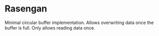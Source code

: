 # Rasengan

Minimal circular buffer implementation.
Allows overwriting data once the buffer is full. Only allows reading data once.